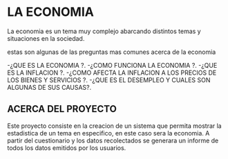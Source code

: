 # LA ECONOMIA
<p>
La economia es un tema  muy complejo abarcando distintos temas y situaciones en la sociedad.
</p>
<p>
estas son algunas de las preguntas mas comunes acerca de la economia
</p>
-¿QUE ES LA ECONOMIA ?.
-¿COMO FUNCIONA LA ECONOMIA ?.
-¿QUE ES LA INFLACION ?.
-¿COMO AFECTA LA INFLACION A LOS PRECIOS DE LOS BIENES Y SERVICIOS ?.
-¿QUE ES EL DESEMPLEO Y CUALES SON ALGUNAS DE SUS CAUSAS?.


## ACERCA DEL PROYECTO

<P>
Este proyecto consiste en la creacion de un sistema que permita mostrar la estadistica de un tema en especifico, en este caso sera la economia.
A partir del cuestionario y los datos recolectados se generara un informe de todos los datos emitidos por los usuarios.
</P>
